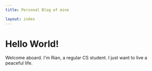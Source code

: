 ```yaml
---
title: Personal Blog of mine

layout: index
---
```


<html>
	<head>
		<meta charset="utf-8">
		<title>{{ page.title }}</title>
	</head> 
	<body>
		<h1>Hello World!</h1>
		<p>
		Welcome aboard. I'm Rian, a regular CS student. I just want to live a peaceful life.
		</p>
		<!--<img src="assets/img/confusedwat.png"/>-->
	</body>
</html>

